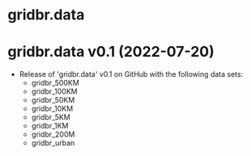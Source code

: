 # gridbr.data

# gridbr.data v0.1 (2022-07-20)

* Release of 'gridbr.data' v0.1 on GitHub with the following data sets:
  * gridbr_500KM
  * gridbr_100KM
  * gridbr_50KM
  * gridbr_10KM
  * gridbr_5KM
  * gridbr_1KM
  * gridbr_200M
  * gridbr_urban
